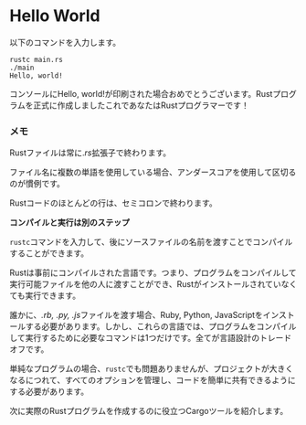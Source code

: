 # Hello World

以下のコマンドを入力します。

```shell
rustc main.rs
./main
Hello, world!
```

コンソールにHello, world!が印刷された場合おめでとうございます。Rustプログラムを正式に作成しましたこれであなたはRustプログラマーです！

### メモ

Rustファイルは常に.*rs*拡張子で終わります。

ファイル名に複数の単語を使用している場合、アンダースコアを使用して区切るのが慣例です。

Rustコードのほとんどの行は、セミコロンで終わります。

**コンパイルと実行は別のステップ**

`rustc`コマンドを入力して、後にソースファイルの名前を渡すことでコンパイルすることができます。

Rustは事前にコンパイルされた言語です。つまり、プログラムをコンパイルして実行可能ファイルを他の人に渡すことができ、Rustがインストールされていなくても実行できます。

誰かに、*.rb, .py, .js*ファイルを渡す場合、Ruby, Python, JavaScriptをインストールする必要があります。しかし、これらの言語では、プログラムをコンパイルして実行するために必要なコマンドは1つだけです。全てが言語設計のトレードオフです。

単純なプログラムの場合、`rustc`でも問題ありませんが、プロジェクトが大きくなるにつれて、すべてのオプションを管理し、コードを簡単に共有できるようにする必要があります。

次に実際のRustプログラムを作成するのに役立つCargoツールを紹介します。